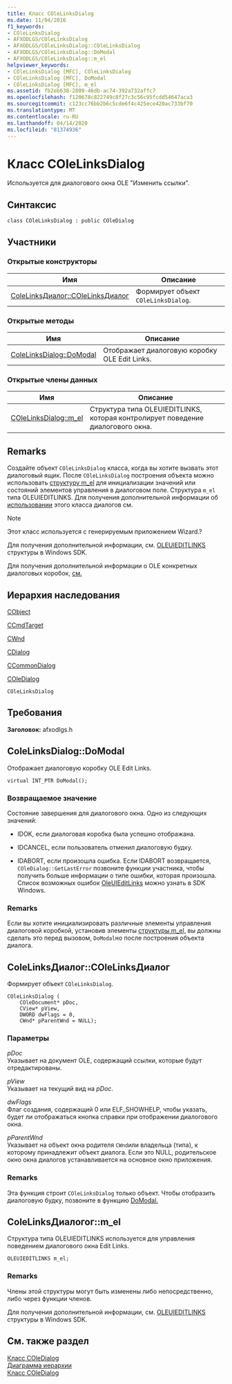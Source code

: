 ```yaml
---
title: Класс COleLinksDialog
ms.date: 11/04/2016
f1_keywords:
- COleLinksDialog
- AFXODLGS/COleLinksDialog
- AFXODLGS/COleLinksDialog::COleLinksDialog
- AFXODLGS/COleLinksDialog::DoModal
- AFXODLGS/COleLinksDialog::m_el
helpviewer_keywords:
- COleLinksDialog [MFC], COleLinksDialog
- COleLinksDialog [MFC], DoModal
- COleLinksDialog [MFC], m_el
ms.assetid: fb2eb638-2809-46db-ac74-392a732affc7
ms.openlocfilehash: f120678c822749c8f27c3c56c95fcdd54647aca3
ms.sourcegitcommit: c123cc76bb2b6c5cde6f4c425ece420ac733bf70
ms.translationtype: MT
ms.contentlocale: ru-RU
ms.lasthandoff: 04/14/2020
ms.locfileid: "81374936"
---
```

# <a name="colelinksdialog-class"></a>Класс COleLinksDialog

Используется для диалогового окна OLE "Изменить ссылки".

## <a name="syntax"></a>Синтаксис

```
class COleLinksDialog : public COleDialog
```

## <a name="members"></a>Участники

### <a name="public-constructors"></a>Открытые конструкторы

|Имя|Описание|
|----------|-----------------|
|[ColeLinksДиалог::COleLinksДиалог](#colelinksdialog)|Формирует объект `COleLinksDialog`.|

### <a name="public-methods"></a>Открытые методы

|Имя|Описание|
|----------|-----------------|
|[ColeLinksDialog::DoModal](#domodal)|Отображает диалоговую коробку OLE Edit Links.|

### <a name="public-data-members"></a>Открытые члены данных

|Имя|Описание|
|----------|-----------------|
|[COleLinksDialog::m_el](#m_el)|Структура типа OLEUIEDITLINKS, которая контролирует поведение диалогового окна.|

## <a name="remarks"></a>Remarks

Создайте объект `COleLinksDialog` класса, когда вы хотите вызвать этот диалоговый ящик. После `COleLinksDialog` построения объекта можно использовать [структуру m_el](#m_el) для инициализации значений или состояний элементов управления в диалоговом поле. Структура `m_el` типа OLEUIEDITLINKS. Для получения дополнительной информации об [использовании](#domodal) этого класса диалогов см.

> [!NOTE]
> Этот класс используется с генерируемым приложением Wizard.?

Для получения дополнительной информации, см. [OLEUIEDITLINKS](/windows/win32/api/oledlg/ns-oledlg-oleuieditlinksw) структуры в Windows SDK.

Для получения дополнительной информации о OLE конкретных диалоговых коробок, [см.](../../mfc/dialog-boxes-in-ole.md)

## <a name="inheritance-hierarchy"></a>Иерархия наследования

[CObject](../../mfc/reference/cobject-class.md)

[CCmdTarget](../../mfc/reference/ccmdtarget-class.md)

[CWnd](../../mfc/reference/cwnd-class.md)

[CDialog](../../mfc/reference/cdialog-class.md)

[CCommonDialog](../../mfc/reference/ccommondialog-class.md)

[COleDialog](../../mfc/reference/coledialog-class.md)

`COleLinksDialog`

## <a name="requirements"></a>Требования

**Заголовок:** afxodlgs.h

## <a name="colelinksdialogdomodal"></a><a name="domodal"></a>ColeLinksDialog::DoModal

Отображает диалоговую коробку OLE Edit Links.

```
virtual INT_PTR DoModal();
```

### <a name="return-value"></a>Возвращаемое значение

Состояние завершения для диалогового окна. Одно из следующих значений:

- IDOK, если диалоговая коробка была успешно отображана.

- IDCANCEL, если пользователь отменил диалоговую будку.

- IDABORT, если произошла ошибка. Если IDABORT возвращается, `COleDialog::GetLastError` позвоните функции участника, чтобы получить больше информации о типе ошибки, которая произошла. Список возможных ошибок [OleUIEditLinks](/windows/win32/api/oledlg/nf-oledlg-oleuieditlinksw) можно узнать в SDK Windows.

### <a name="remarks"></a>Remarks

Если вы хотите инициализировать различные элементы управления диалоговой коробкой, установив элементы [структуры m_el,](#m_el) вы должны сделать это перед вызовом, `DoModal`но после построения объекта диалога.

## <a name="colelinksdialogcolelinksdialog"></a><a name="colelinksdialog"></a>ColeLinksДиалог::COleLinksДиалог

Формирует объект `COleLinksDialog`.

```
COleLinksDialog (
    COleDocument* pDoc,
    CView* pView,
    DWORD dwFlags = 0,
    CWnd* pParentWnd = NULL);
```

### <a name="parameters"></a>Параметры

*pDoc*<br/>
Указывает на документ OLE, содержащий ссылки, которые будут отредактированы.

*pView*<br/>
Указывает на текущий вид на *pDoc*.

*dwFlags*<br/>
Флаг создания, содержащий 0 или ELF_SHOWHELP, чтобы указать, будет ли отображаться кнопка справки при отображении диалогового окна.

*pParentWnd*<br/>
Указывает на объект окна родителя `CWnd`или владельца (типа), к которому принадлежит объект диалога. Если это NULL, родительское окно окна диалогов устанавливается на основное окно приложения.

### <a name="remarks"></a>Remarks

Эта функция строит `COleLinksDialog` только объект. Чтобы отобразить диалоговую будку, позвоните в функцию [DoModal.](#domodal)

## <a name="colelinksdialogm_el"></a><a name="m_el"></a>ColeLinksДиалогог::m_el

Структура типа OLEUIEDITLINKS используется для управления поведением диалогового окна Edit Links.

```
OLEUIEDITLINKS m_el;
```

### <a name="remarks"></a>Remarks

Члены этой структуры могут быть изменены либо непосредственно, либо через функции членов.

Для получения дополнительной информации, см. [OLEUIEDITLINKS](/windows/win32/api/oledlg/ns-oledlg-oleuieditlinksw) структуры в Windows SDK.

## <a name="see-also"></a>См. также раздел

[Класс COleDialog](../../mfc/reference/coledialog-class.md)<br/>
[Диаграмма иерархии](../../mfc/hierarchy-chart.md)<br/>
[Класс COleDialog](../../mfc/reference/coledialog-class.md)
